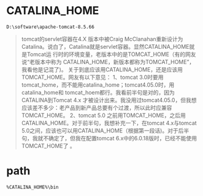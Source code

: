 # CATALINA_HOME

`D:\software\apache-tomcat-8.5.66`

> tomcat的servlet容器在4.X 版本中被Craig McClanahan重新设计为Catalina。说白了，Catalina就是servlet容器。显然CATALINA_HOME就是Tomcat运 行时的环境变量，老版本中的是TOMCAT_HOME（有的网友说“老版本中称为 CATALINA_HOME，新版本都称为TOMCAT_HOME”，我看他是记混了)。
> 关于到底应该用CATALINA_HOME，还是应该用TOMCAT_HOME。网友有以下意见：
> 1、tomcat 3.0时要用tomcat_home，而不能用catalina_home；tomcat4.05.0时，用catalina_home和 tomcat_hoem都行。我看前半句是对的，因为CATALINA到Tomcat 4.x 才被设计出来。我没用过tomcat4.05.0，但我想应该差不多少：老产品到新产品总要有个过渡，所以此时应兼容TOMCAT_HOME。
> 2、tomcat 5.0 之前用TOMCAT_HOME，之后用 CATALINA_HOME。对于前半句，我想补充一下，在tomcat 4.x与tomcat 5.0之间，应该也可以用CATALINA_HOME（根据第一段话)。对于后半句，我就不确定了，但我在配置tomcat 6.x中的6.0.18版时，已经不能使用TOMCAT_HOME了 。

# path

`%CATALINA_HOME%\bin`

